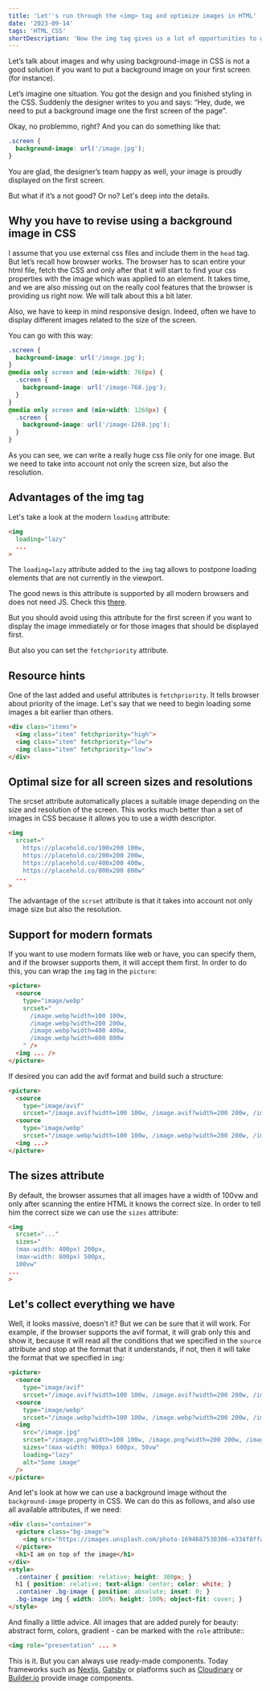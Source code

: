 ```yaml
---
title: 'Let''s run through the <img> tag and optimize images in HTML'
date: '2023-09-14'
tags: 'HTML_CSS'
shortDescription: 'Now the img tag gives us a lot of opportunities to work with images. Let''s take a little more detailed look at this.'
---
```


Let’s talk about images and why using background-image in CSS is not a good 
solution if you want to put a background image on your first screen (for instance).

Let’s imagine one situation. You got the design and you finished styling in the CSS. Suddenly the designer writes to you and says: 
“Hey, dude, we need to put a background image one the first screen of the page”.

Okay, no problemmo, right? And you can do something like that:

```css
.screen {
  background-image: url('/image.jpg');
}
```
You are glad, the designer’s team happy as well, your image is proudly displayed on the first screen.

But what if it’s a not good? Or no? Let's deep into the details.

## Why you have to revise using a background image in CSS

I assume that you use external css files and include them in the <code>head</code> tag. 
But let’s recall how browser works. The browser has to scan entire your html file, fetch 
the CSS and only after that it will start to find your css properties with the image which was 
applied to an element. It takes time, and we are also missing out on the really cool features that
the browser is providing us right now. We will talk about this a bit later.

Also, we have to keep in mind responsive design. Indeed, often we have to display 
different images related to the size of the screen.

You can go with this way:

```css
.screen { 
  background-image: url('/image.jpg'); 
}
@media only screen and (min-width: 768px) {
  .screen { 
    background-image: url('/image-768.jpg'); 
  }
}
@media only screen and (min-width: 1268px) {
  .screen { 
    background-image: url('/image-1268.jpg'); 
  }
}
```

As you can see, we can write a really huge css file only for one image.
But we need to take into account not only the screen size, but also the resolution.

## Advantages of the img tag

Let's take a look at the modern <code>loading</code> attribute:

```html
<img 
  loading="lazy"
  ... 
>
```

The <code>loading=lazy</code> attribute added to the <code>img</code> 
tag allows to postpone loading elements that are not currently in the viewport.

The good news is this attribute is supported by all modern browsers and does not need JS. 
Check this [there](https://caniuse.com/loading-lazy-attrthere).

But you should avoid using this attribute for the first screen if you want to display
the image immediately or for those images that should be displayed first.

But also you can set the <code>fetchpriority</code> attribute.

## Resource hints

One of the last added and useful attributes is <code>fetchpriority</code>. 
It tells browser about priority of the image. Let's say that we need to begin loading some images a bit earlier than others.

```html
<div class="items">
  <img class="item" fetchpriority="high">
  <img class="item" fetchpriority="low">
  <img class="item" fetchpriority="low">
</div>
```

## Optimal size for all screen sizes and resolutions

The srcset attribute automatically places a suitable image depending on the
size and resolution of the screen. This works much better than a set of images in
CSS because it allows you to use a width descriptor.

```html
<img 
  srcset="
    https://placehold.co/100x200 100w,
    https://placehold.co/200x200 200w,
    https://placehold.co/400x200 400w,
    https://placehold.co/800x200 800w"
  ...
>
```

The advantage of the <code>scrset</code> attribute is that it takes into account not only image size but also the resolution.

## Support for modern formats

If you want to use modern formats like web or have, you can specify them,
and if the browser supports them, it will accept them first. 
In order to do this, you can wrap the <code>img</code> tag in the <code>picture</code>:

```html
<picture>
  <source 
    type="image/webp"
    srcset="
      /image.webp?width=100 100w,
      /image.webp?width=200 200w,
      /image.webp?width=400 400w,
      /image.webp?width=800 800w
    " />
  <img ... />
</picture>
```

If desired you can add the avif format and build such a structure:

```html
<picture>
  <source 
    type="image/avif"
    srcset="/image.avif?width=100 100w, /image.avif?width=200 200w, /image.avif?width=400 400w, /image.avif?width=800 800w, ...">
  <source 
    type="image/webp"
    srcset="/image.webp?width=100 100w, /image.webp?width=200 200w, /image.webp?width=400 400w, /image.webp?width=800 800w, ...">
  <img ...>
</picture>
```

## The sizes attribute

By default, the browser assumes that all images have a width of 100vw and only after scanning the entire HTML it knows the correct size. 
In order to tell him the correct size we can use the <code>sizes</code> attribute:

```html
<img
  srcset="..."
  sizes="
  (max-width: 400px) 200px, 
  (max-width: 800px) 500px, 
  100vw"
...
>
```

## Let's collect everything we have

Well, it looks massive, doesn't it? But we can be sure that it will work.
For example, if the browser supports the avif format, it will grab only this and show it,
because it will read all the conditions that we specified in the <code>source</code> 
attribute and stop at the format that it understands, if not, then it will take the format 
that we specified in <code>img</code>:

```html
<picture>
  <source 
    type="image/avif"
    srcset="/image.avif?width=100 100w, /image.avif?width=200 200w, /image.avif?width=400 400w, /image.avif?width=800 800w" />
  <source 
    type="image/webp"
    srcset="/image.webp?width=100 100w, /image.webp?width=200 200w, /image.webp?width=400 400w, /image.webp?width=800 800w" />
  <img 
    src="/image.jpg"
    srcset="/image.png?width=100 100w, /image.png?width=200 200w, /image.png?width=400 400w, /image.png?width=800 800w"
    sizes="(max-width: 900px) 600px, 50vw"
    loading="lazy"
    alt="Some image"
  />
</picture>
```

And let's look at how we can use a background image without the <code>background-image</code> property in CSS.
We can do this as follows, and also use all available attributes, if we need:

```html
<div class="container">
  <picture class="bg-image">
    <img src='https://images.unsplash.com/photo-1694687530306-e334f8ffa84a?ixlib=rb-4.0.3&ixid=M3wxMjA3fDB8MHxwaG90by1wYWdlfHx8fGVufDB8fHx8fA%3D%3D&auto=format&fit=crop&w=3475&q=80'/>
  </picture>
  <h1>I am on top of the image</h1>
</div>
<style>
  .container { position: relative; height: 300px; }
  h1 { position: relative; text-align: center; color: white; }
  .container .bg-image { position: absolute; inset: 0; }
  .bg-image img { width: 100%; height: 100%; object-fit: cover; }
</style>
```

And finally a little advice. All images that are added purely for
beauty: abstract form, colors, gradient - can be marked with the <code>role</code> attribute::

```html
<img role="presentation" ... >
```

This is it. But you can always use ready-made components.
Today frameworks such as [Nextjs](https://nextjs.org/), [Gatsby](https://www.gatsbyjs.com/) 
or platforms such as [Cloudinary](https://cloudinary.com/) or [Builder.io](https://www.builder.io/) provide image components.






